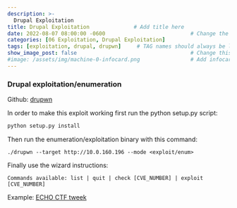 ```yaml
---
description: >-
  Drupal Exploitation
title: Drupal Exploitation              # Add title here
date: 2022-08-07 08:00:00 -0600                           # Change the date to match completion date
categories: [06 Exploitation, Drupal Exploitation]                     # Change Templates to Writeup
tags: [exploitation, drupal, drupwn]     # TAG names should always be lowercase; replace template with writeup, and add relevant tags
show_image_post: false                                    # Change this to true
#image: /assets/img/machine-0-infocard.png                # Add infocard image here for post preview image
---
```

### Drupal exploitation/enumeration
Github: 
[drupwn](https://github.com/immunIT/drupwn)

In order to make this exploit working first run the python setup.py script:

```python
python setup.py install
```

Then run the enumeration/exploitation binary with this command:

```shell
./drupwn --target http://10.0.160.196 --mode <exploit/enum>
```

Finally use the wizard instructions:

```shell
Commands available: list | quit | check [CVE_NUMBER] | exploit [CVE_NUMBER]
```

Example:
[ECHO CTF tweek](https://echoctf.red/target/24/writeup/read/13)
